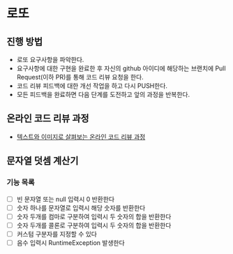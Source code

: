 # 로또
## 진행 방법
* 로또 요구사항을 파악한다.
* 요구사항에 대한 구현을 완료한 후 자신의 github 아이디에 해당하는 브랜치에 Pull Request(이하 PR)를 통해 코드 리뷰 요청을 한다.
* 코드 리뷰 피드백에 대한 개선 작업을 하고 다시 PUSH한다.
* 모든 피드백을 완료하면 다음 단계를 도전하고 앞의 과정을 반복한다.

## 온라인 코드 리뷰 과정
* [텍스트와 이미지로 살펴보는 온라인 코드 리뷰 과정](https://github.com/next-step/nextstep-docs/tree/master/codereview)


## 문자열 덧셈 계산기

### 기능 목록

  * [ ] 빈 문자열 또는 null 입력시 0 반환한다
  * [ ] 숫자 하나를 문자열로 입력시 해당 숫자를 반환한다
  * [ ] 숫자 두개를 컴마로 구분하여 입력시 두 숫자의 합을 반환한다
  * [ ] 숫자 두개를 콜론로 구분하여 입력시 두 숫자의 합을 반환한다
  * [ ] 커스텀 구분자를 지정할 수 있다
  * [ ] 음수 입력시 RuntimeException 발생한다